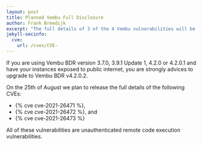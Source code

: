 ```yaml
---
layout: post
title: Planned Vembu Full Disclosure
author: Frank Breedijk
excerpt: "The full details of 3 of the 4 Vembu vulnerabilities will be disclosed on 25 August 2021"
jekyll-secinfo:
  cve:
    url: /cves/CVE-
---
```


If you are using Vembu BDR version 3.7.0, 3.9.1 Update 1, 4.2.0 or 4.2.0.1 and have your instances exposed to public internet, you are strongly advices to upgrade to Vembu BDR v4.2.0.2.

On the 25th of August we plan to release the full details of the following CVEs:
* {% cve cve-2021-26471 %},
* {% cve cve-2021-26472 %}, and 
* {% cve cve-2021-26473 %}

All of these vulnerabilities are unauthenticated remote code execution vulnerabilities.